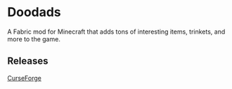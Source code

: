 # Doodads
A Fabric mod for Minecraft that adds tons of interesting items, trinkets, and more to the game.

## Releases
[CurseForge](https://www.curseforge.com/minecraft/mc-mods/doodads)

